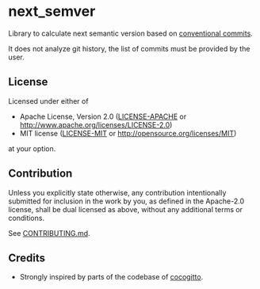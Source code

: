 # next_semver

Library to calculate next semantic version based on
[conventional commits](https://www.conventionalcommits.org/).

It does not analyze git history, the list of commits must be provided by the user.

## License

Licensed under either of

 * Apache License, Version 2.0
   ([LICENSE-APACHE](LICENSE-APACHE) or http://www.apache.org/licenses/LICENSE-2.0)
 * MIT license
   ([LICENSE-MIT](LICENSE-MIT) or http://opensource.org/licenses/MIT)

at your option.

## Contribution

Unless you explicitly state otherwise, any contribution intentionally submitted
for inclusion in the work by you, as defined in the Apache-2.0 license, shall be
dual licensed as above, without any additional terms or conditions.

See [CONTRIBUTING.md](CONTRIBUTING.md).

## Credits

- Strongly inspired by parts of the codebase of [cocogitto](https://github.com/cocogitto/cocogitto).
